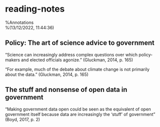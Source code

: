 # reading-notes  
%Annotations  
%(13/12/2022, 11:44:36)

## Policy: The art of science advice to government

“Science can increasingly address complex questions over which policy-makers and elected officials agonize.” (Gluckman, 2014, p. 165)

“For example, much of the debate about climate change is not primarily about the data.” (Gluckman, 2014, p. 165)

## The stuff and nonsense of open data in government

“Making government data open could be seen as the equivalent of open government itself because data are increasingly the ‘stuff’ of government” (Boyd, 2017, p. 2)